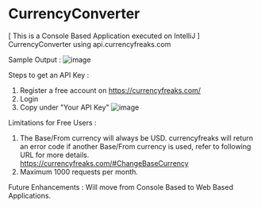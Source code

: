 # CurrencyConverter

[ This is a Console Based Application executed on IntelliJ ]
CurrencyConverter using api.currencyfreaks.com

Sample Output : 
![image](https://github.com/mryswah/CurrencyConverter/assets/36470768/b6a91b35-e1a6-4fa7-ae9f-8953c8de4470)

Steps to get an API Key : 
1. Register a free account on https://currencyfreaks.com/
2. Login
3. Copy under "Your API Key"
![image](https://github.com/mryswah/CurrencyConverter/assets/36470768/cac0aa71-5774-410f-803a-01b8c17d89ac)

Limitations for Free Users : 
1. The Base/From currency will always be USD.
   currencyfreaks will return an error code if another Base/From currency is used, refer to following URL for more details.
   https://currencyfreaks.com/#ChangeBaseCurrency
2. Maximum 1000 requests per month.

Future Enhancements : 
Will move from Console Based to Web Based Applications.
